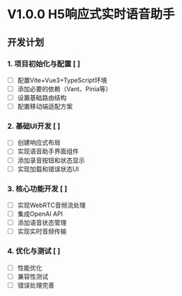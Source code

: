 <!--
 * @Author: yangjingyuan yangjingyuan@pwrd.com
 * @Date: 2024-12-19 20:06:08
 * @LastEditors: yangjingyuan yangjingyuan@pwrd.com
 * @LastEditTime: 2024-12-20 18:04:46
 * @FilePath: \frontend\README.md
 * @Description: 这是默认设置,请设置`customMade`, 打开koroFileHeader查看配置 进行设置: https://github.com/OBKoro1/koro1FileHeader/wiki/%E9%85%8D%E7%BD%AE
-->
# V1.0.0 H5响应式实时语音助手

## 开发计划

### 1. 项目初始化与配置 [ ]
- [ ] 配置Vite+Vue3+TypeScript环境
- [ ] 添加必要的依赖（Vant、Pinia等）
- [ ] 设置基础路由结构
- [ ] 配置移动端适配方案

### 2. 基础UI开发 [ ]
- [ ] 创建响应式布局
- [ ] 实现语音助手界面组件
- [ ] 添加录音按钮和状态显示
- [ ] 实现加载和错误状态UI

### 3. 核心功能开发 [ ]
- [ ] 实现WebRTC音频流处理
- [ ] 集成OpenAI API
- [ ] 添加语音状态管理
- [ ] 实现实时音频传输

### 4. 优化与测试 [ ]
- [ ] 性能优化
- [ ] 兼容性测试
- [ ] 错误处理完善
